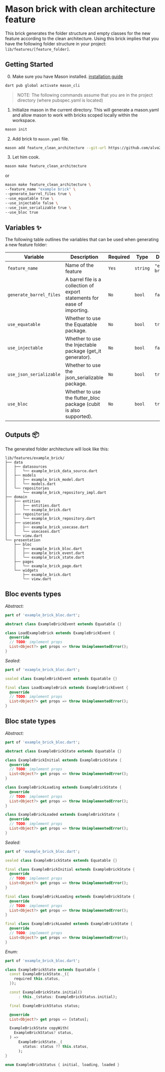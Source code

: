 # Mason brick with clean architecture feature

This brick generates the folder structure and empty classes for the new feature according to the clean architecture. Using this brick implies that you have the following folder structure in your project: `lib/features/[feature_folder]`.

## Getting Started 

0. Make sure you have Mason installed. [installation guide](https://docs.brickhub.dev/installing)
```sh
dart pub global activate mason_cli
```

> NOTE: The following commands assume that you are in the project directory (where pubspec.yaml is located)

1. Initialize mason in the current directory. This will generate a mason.yaml and allow mason to work with bricks scoped locally within the workspace.
```sh
mason init
```
2. Add brick to `mason.yaml` file.
```sh
mason add feature_clean_architecture --git-url https://github.com/alvo2k/mason_feature_clean_architecture
```

3. Let him cook.
```sh
mason make feature_clean_architecture
```
or
```sh
mason make feature_clean_architecture \
--feature_name "example brick" \
--generate_barrel_files true \
--use_equatable true \
--use_injectable false \
--use_json_serializable true \
--use_bloc true
```

## Variables ✨

The following table outlines the variables that can be used when generating a new feature folder:

| Variable       | Description                | Required | Type | Default |
|----------------| -------------------------- |----------| ---- | ------- | 
| `feature_name` | Name of the feature | `Yes`    | `string` | `"example brick"` |
| `generate_barrel_files`     | A barrel file is a collection of export statements for ease of importing. | `No`    | `bool` | `false` |
| `use_equatable`     | Whether to use the Equatable package. | `No`     | `bool` | `true` |
| `use_injectable`     | Whether to use the Injectable package (get_it generator). | `No`     | `bool` | `false` |
| `use_json_serializable`     | Whether to use the json_serializable package. | `No`     | `bool` | `true` |
| `use_bloc`     | Whether to use the flutter_bloc package (cubit is also supported). | `No`     | `bool` | `true` |

## Outputs 📦
The generated folder architecture will look like this:

```
lib/features/example_brick/
├── data
│   ├── datasources
│   │   └── example_brick_data_source.dart
│   ├── models
│   │   ├── example_brick_model.dart
│   │   └── models.dart
│   └── repositories
│       └── example_brick_repository_impl.dart
├── domain
│   ├── entities
│   │   ├── entities.dart
│   │   └── example_brick.dart
│   ├── repositories
│   │   └── example_brick_repository.dart
│   ├── usecases
│   │   ├── example_brick_usecase.dart
│   │   └── usecases.dart
│   └── view.dart
└── presentation
    ├── bloc
    │   ├── example_brick_bloc.dart
    │   ├── example_brick_event.dart
    │   └── example_brick_state.dart
    ├── pages
    │   └── example_brick_page.dart
    └── widgets
        ├── example_brick.dart
        └── view.dart
```

## Bloc events types
*Abstract:*
``` dart
part of 'example_brick_bloc.dart';

abstract class ExampleBrickEvent extends Equatable {}

class LoadExampleBrick extends ExampleBrickEvent {
  @override
  // TODO: implement props
  List<Object?> get props => throw UnimplementedError();
}
```
*Sealed:*
``` dart
part of 'example_brick_bloc.dart';

sealed class ExampleBrickEvent extends Equatable {}

final class LoadExampleBrick extends ExampleBrickEvent {
  @override
  // TODO: implement props
  List<Object?> get props => throw UnimplementedError();
}
```

## Bloc state types
*Abstract:*
``` dart
part of 'example_brick_bloc.dart';

abstract class ExampleBrickState extends Equatable {}

class ExampleBrickInitial extends ExampleBrickState {
  @override
  // TODO: implement props
  List<Object?> get props => throw UnimplementedError();
}

class ExampleBrickLoading extends ExampleBrickState {
  @override
  // TODO: implement props
  List<Object?> get props => throw UnimplementedError();
}

class ExampleBrickLoaded extends ExampleBrickState {
  @override
  // TODO: implement props
  List<Object?> get props => throw UnimplementedError();
}
```
*Sealed:*
``` dart
part of 'example_brick_bloc.dart';

sealed class ExampleBrickState extends Equatable {}

final class ExampleBrickInitial extends ExampleBrickState {
  @override
  // TODO: implement props
  List<Object?> get props => throw UnimplementedError();
}

final class ExampleBrickLoading extends ExampleBrickState {
  @override
  // TODO: implement props
  List<Object?> get props => throw UnimplementedError();
}

final class ExampleBrickLoaded extends ExampleBrickState {
  @override
  // TODO: implement props
  List<Object?> get props => throw UnimplementedError();
}
```
*Enum:*
``` dart
part of 'example_brick_bloc.dart';

class ExampleBrickState extends Equatable {
  const ExampleBrickState._({
    required this.status,
  });

  const ExampleBrickState.initial()
      : this._(status: ExampleBrickStatus.initial);

  final ExampleBrickStatus status;

  @override
  List<Object?> get props => [status];

  ExampleBrickState copyWith(
    ExampleBrickStatus? status,
  ) =>
      ExampleBrickState._(
        status: status ?? this.status,
      );
}

enum ExampleBrickStatus { initial, loading, loaded }
```

